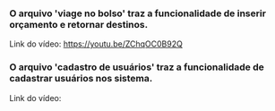 ### O arquivo 'viage no bolso' traz a funcionalidade de inserir orçamento e retornar destinos.
Link do vídeo: https://youtu.be/ZChqOC0B92Q


### O arquivo 'cadastro de usuários' traz a funcionalidade de cadastrar usuários nos sistema.
Link do vídeo: 
